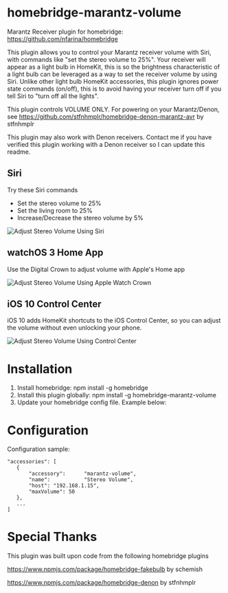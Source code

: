 # homebridge-marantz-volume
Marantz Receiver plugin for homebridge: https://github.com/nfarina/homebridge

This plugin allows you to control your Marantz receiver volume with Siri, with commands like "set the stereo volume to 25%".  Your receiver will appear as a light bulb in HomeKit, this is so the brightness characteristic of a light bulb can be leveraged as a way to set the receiver volume by using Siri.  Unlike other light bulb HomeKit accessories, this plugin ignores power state commands (on/off), this is to avoid having your receiver turn off if you tell Siri to "turn off all the lights".

This plugin controls VOLUME ONLY.  For powering on your Marantz/Denon, see https://github.com/stfnhmplr/homebridge-denon-marantz-avr by stfnhmplr

This plugin may also work with Denon receivers.  Contact me if you have verified this plugin working with a Denon receiver so I can update this readme.

## Siri

Try these Siri commands

* Set the stereo volume to 25%
* Set the living room to 25%
* Increase/Decrease the stereo volume by 5%

![Adjust Stereo Volume Using Siri](https://cloud.githubusercontent.com/assets/4665046/16897532/158d983c-4b82-11e6-984c-11d74e00f46e.gif)

## watchOS 3 Home App
Use the Digital Crown to adjust volume with Apple's Home app

![Adjust Stereo Volume Using Apple Watch Crown](https://cloud.githubusercontent.com/assets/4665046/16897807/3909c1ba-4b8b-11e6-81d6-f38dbd2aa46c.gif)

## iOS 10 Control Center
iOS 10 adds HomeKit shortcuts to the iOS Control Center, so you can adjust the volume without even unlocking your phone.

![Adjust Stereo Volume Using Control Center](https://cloud.githubusercontent.com/assets/4665046/16897533/1590c1c4-4b82-11e6-8779-322ad15c31ff.gif)

# Installation

1. Install homebridge: npm install -g homebridge
2. Install this plugin globally: npm install -g homebridge-marantz-volume
3. Update your homebridge config file.  Example below:

# Configuration

Configuration sample:

 ```
"accessories": [
    {
		"accessory":      "marantz-volume",
		"name":           "Stereo Volume",
		"host": "192.168.1.15",
		"maxVolume": 50
	},
	...
]

```

# Special Thanks
This plugin was built upon code from the following homebridge plugins

https://www.npmjs.com/package/homebridge-fakebulb by schemish

https://www.npmjs.com/package/homebridge-denon by stfnhmplr